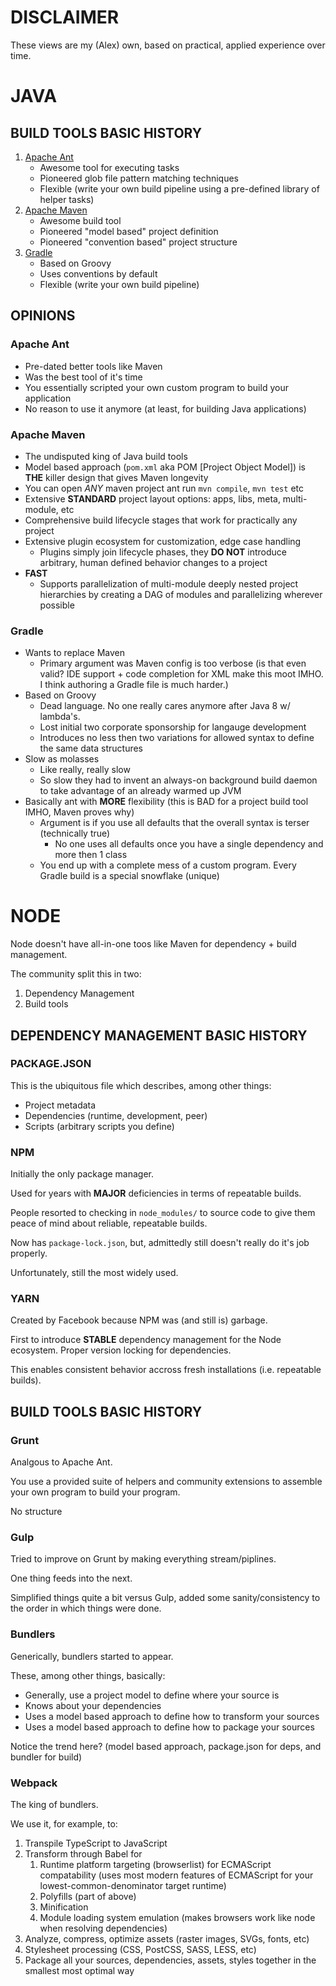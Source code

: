 # DISCLAIMER

These views are my (Alex) own, based on practical, applied experience over time.

# JAVA

## BUILD TOOLS BASIC HISTORY

1. [Apache Ant](https://ant.apache.org/)
   * Awesome tool for executing tasks
   * Pioneered glob file pattern matching techniques
   * Flexible (write your own build pipeline using a pre-defined library of helper tasks)
1. [Apache Maven](https://maven.apache.org/)
   * Awesome build tool
   * Pioneered "model based" project definition
   * Pioneered "convention based" project structure
1. [Gradle](https://gradle.org/)
   * Based on Groovy
   * Uses conventions by default
   * Flexible (write your own build pipeline)

## OPINIONS

### Apache Ant

* Pre-dated better tools like Maven
* Was the best tool of it's time
* You essentially scripted your own custom program to build your application
* No reason to use it anymore (at least, for building Java applications)

### Apache Maven

* The undisputed king of Java build tools
* Model based approach (`pom.xml` aka POM [Project Object Model]) is **THE** killer design that gives Maven longevity
* You can open *ANY* maven project ant run `mvn compile`, `mvn test` etc
* Extensive **STANDARD** project layout options: apps, libs, meta, multi-module, etc
* Comprehensive build lifecycle stages that work for practically any project
* Extensive plugin ecosystem for customization, edge case handling
   * Plugins simply join lifecycle phases, they **DO NOT** introduce arbitrary, human defined behavior changes to a project
* **FAST**
   * Supports parallelization of multi-module deeply nested project hierarchies by creating a DAG of modules and parallelizing wherever possible

### Gradle

* Wants to replace Maven
   * Primary argument was Maven config is too verbose (is that even valid? IDE support + code completion for XML make this moot IMHO.  I think authoring a Gradle file is much harder.)
* Based on Groovy
   * Dead language.  No one really cares anymore after Java 8 w/ lambda's.
   * Lost initial two corporate sponsorship for langauge development
   * Introduces no less then two variations for allowed syntax to define the same data structures
* Slow as molasses
   * Like really, really slow
   * So slow they had to invent an always-on background build daemon to take advantage of an already warmed up JVM
* Basically ant with **MORE** flexibility (this is BAD for a project build tool IMHO, Maven proves why)
   * Argument is if you use all defaults that the overall syntax is terser (technically true)
      * No one uses all defaults once you have a single dependency and more then 1 class
   * You end up with a complete mess of a custom program.  Every Gradle build is a special snowflake (unique)


# NODE

Node doesn't have all-in-one toos like Maven for dependency + build management.

The community split this in two:

1. Dependency Management
1. Build tools

## DEPENDENCY MANAGEMENT BASIC HISTORY

### PACKAGE.JSON

This is the ubiquitous file which describes, among other things:

* Project metadata
* Dependencies (runtime, development, peer)
* Scripts (arbitrary scripts you define)

### NPM

Initially the only package manager.

Used for years with **MAJOR** deficiencies in terms of repeatable builds.

People resorted to checking in `node_modules/` to source code to give them peace of mind about reliable, repeatable builds.

Now has `package-lock.json`, but, admittedly still doesn't really do it's job properly.

Unfortunately, still the most widely used.

### YARN

Created by Facebook because NPM was (and still is) garbage.

First to introduce **STABLE** dependency management for the Node ecosystem.  Proper version locking for dependencies.

This enables consistent behavior accross fresh installations (i.e. repeatable builds).


## BUILD TOOLS BASIC HISTORY

### Grunt

Analgous to Apache Ant.

You use a provided suite of helpers and community extensions to assemble your own program to build your program.

No structure

### Gulp

Tried to improve on Grunt by making everything stream/piplines.

One thing feeds into the next.

Simplified things quite a bit versus Gulp, added some sanity/consistency to the order in which things were done.

### Bundlers

Generically, bundlers started to appear.

These, among other things, basically:

* Generally, use a project model to define where your source is
* Knows about your dependencies
* Uses a model based approach to define how to transform your sources
* Uses a model based approach to define how to package your sources

Notice the trend here? (model based approach, package.json for deps, and bundler for build)

### Webpack

The king of bundlers.

We use it, for example, to:

1. Transpile TypeScript to JavaScript
1. Transform through Babel for
   1. Runtime platform targeting (browserlist) for ECMAScript compatability (uses most modern features of ECMAScript for your lowest-common-denominator target runtime)
   1. Polyfills (part of above)
   1. Minification
   1. Module loading system emulation (makes browsers work like node when resolving dependencies)
1. Analyze, compress, optimize assets (raster images, SVGs, fonts, etc)
1. Stylesheet processing (CSS, PostCSS, SASS, LESS, etc)
1. Package all your sources, dependencies, assets, styles together in the smallest most optimal way